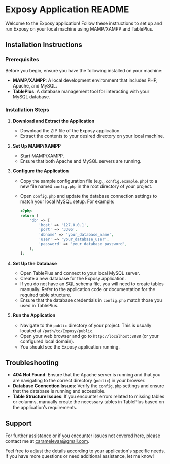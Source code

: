 # Exposy Application README

Welcome to the Exposy application! Follow these instructions to set up and run Exposy on your local machine using MAMP/XAMPP and TablePlus.

## Installation Instructions

### Prerequisites

Before you begin, ensure you have the following installed on your machine:

- **MAMP/XAMPP**: A local development environment that includes PHP, Apache, and MySQL.
- **TablePlus**: A database management tool for interacting with your MySQL database.

### Installation Steps

1. **Download and Extract the Application**

   - Download the ZIP file of the Exposy application.
   - Extract the contents to your desired directory on your local machine.

2. **Set Up MAMP/XAMPP**

   - Start MAMP/XAMPP.
   - Ensure that both Apache and MySQL servers are running.

3. **Configure the Application**

   - Copy the sample configuration file (e.g., `config.example.php`) to a new file named `config.php` in the root directory of your project.
   - Open `config.php` and update the database connection settings to match your local MySQL setup. For example:

     ```php
     <?php
     return [
         'db' => [
             'host' => '127.0.0.1',
             'port' => '3306',
             'dbname' => 'your_database_name',
             'user' => 'your_database_user',
             'password' => 'your_database_password',
         ],
     ];
     ```

4. **Set Up the Database**

   - Open TablePlus and connect to your local MySQL server.
   - Create a new database for the Exposy application.
   - If you do not have an SQL schema file, you will need to create tables manually. Refer to the application code or documentation for the required table structure.
   - Ensure that the database credentials in `config.php` match those you used in TablePlus.

5. **Run the Application**

   - Navigate to the `public` directory of your project. This is usually located at `/path/to/Exposy/public`.
   - Open your web browser and go to `http://localhost:8888` (or your configured local domain).
   - You should see the Exposy application running.

## Troubleshooting

- **404 Not Found**: Ensure that the Apache server is running and that you are navigating to the correct directory (`public`) in your browser.
- **Database Connection Issues**: Verify the `config.php` settings and ensure that the database is running and accessible.
- **Table Structure Issues**: If you encounter errors related to missing tables or columns, manually create the necessary tables in TablePlus based on the application’s requirements.

## Support

For further assistance or if you encounter issues not covered here, please contact me at [caramelevaa@gmail.com](mailto:caramelevaa@gmail.com).

Feel free to adjust the details according to your application's specific needs. If you have more questions or need additional assistance, let me know!
